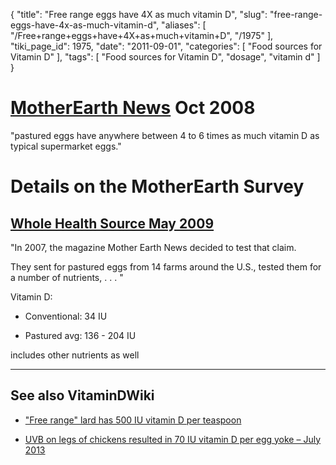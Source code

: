 {
    "title": "Free range eggs have 4X as much vitamin D",
    "slug": "free-range-eggs-have-4x-as-much-vitamin-d",
    "aliases": [
        "/Free+range+eggs+have+4X+as+much+vitamin+D",
        "/1975"
    ],
    "tiki_page_id": 1975,
    "date": "2011-09-01",
    "categories": [
        "Food sources for Vitamin D"
    ],
    "tags": [
        "Food sources for Vitamin D",
        "dosage",
        "vitamin d"
    ]
}


# [MotherEarth News](http://www.motherearthnews.com/Relish/Pastured-Eggs-Vitamin-D-Content.aspx) Oct 2008

"pastured eggs have anywhere between 4 to 6 times as much vitamin D as typical supermarket eggs."

# Details on the MotherEarth Survey

## [Whole Health Source May 2009](http://wholehealthsource.blogspot.com/2009/05/pastured-eggs.html)

"In 2007, the magazine Mother Earth News decided to test that claim. 

They sent for pastured eggs from 14 farms around the U.S., tested them for a number of nutrients,  . . . "

Vitamin D:

* Conventional: 34 IU

* Pastured avg: 136 - 204 IU

includes other nutrients as well

---

## See also VitaminDWiki

* ["Free range" lard has 500 IU vitamin D per teaspoon](/posts/free-range-lard-has-500-iu-vitamin-d-per-teaspoon)

* [UVB on legs of chickens resulted in 70 IU vitamin D per egg yoke – July 2013](/posts/uvb-on-legs-of-chickens-resulted-in-70-iu-vitamin-d-per-egg-yoke)